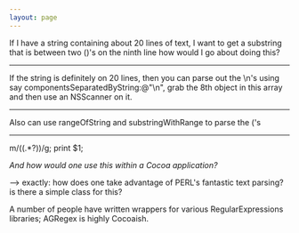 ```yaml
---
layout: page
---
```


If I have a string containing about 20 lines of text, I want to get a substring that is between two ()'s on the ninth line how would I go about doing this?

----

If the string is definitely on 20 lines, then you can parse out the \n's using say componentsSeparatedByString:@"\n", grab the 8th object in this array and then use an NSScanner on it.

----
Also can use rangeOfString and substringWithRange to parse the ('s


----

m/\((.*?)\)/g; print $1;

*And how would one use this within a Cocoa application?*

--> exactly: how does one take advantage of PERL's fantastic text parsing?  is there a simple class for this?

A number of people have written wrappers for various RegularExpressions libraries; AGRegex is highly Cocoaish.
